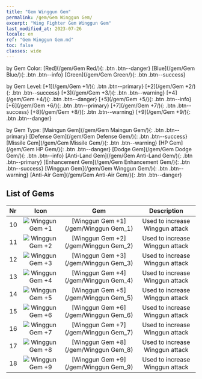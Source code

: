 ```yaml
---
title: "Gem Winggun Gem"
permalink: /gem/Gem Winggun Gem/
excerpt: "Wing Fighter Gem Winggun Gem"
last_modified_at: 2023-07-26
locale: en
ref: "Gem Winggun Gem.md"
toc: false
classes: wide
---
```


  by Gem Color:  [Red](/gem/Gem Red/){: .btn .btn--danger}   [Blue](/gem/Gem Blue/){: .btn .btn--info}   [Green](/gem/Gem Green/){: .btn .btn--success} 

  by Gem Level:  [+1](/gem/Gem +1/){: .btn .btn--primary}   [+2](/gem/Gem +2/){: .btn .btn--success}   [+3](/gem/Gem +3/){: .btn .btn--warning}   [+4](/gem/Gem +4/){: .btn .btn--danger}   [+5](/gem/Gem +5/){: .btn .btn--info}   [+6](/gem/Gem +6/){: .btn .btn--primary}   [+7](/gem/Gem +7/){: .btn .btn--success}   [+8](/gem/Gem +8/){: .btn .btn--warning}   [+9](/gem/Gem +9/){: .btn .btn--danger} 

  by Gem Type:  [Maingun Gem](/gem/Gem Maingun Gem/){: .btn .btn--primary}   [Defense Gem](/gem/Gem Defense Gem/){: .btn .btn--success}   [Missile Gem](/gem/Gem Missile Gem/){: .btn .btn--warning}   [HP Gem](/gem/Gem HP Gem/){: .btn .btn--danger}   [Dodge Gem](/gem/Gem Dodge Gem/){: .btn .btn--info}   [Anti-Land Gem](/gem/Gem Anti-Land Gem/){: .btn .btn--primary}   [Enhancement Gem](/gem/Gem Enhancement Gem/){: .btn .btn--success}   [Winggun Gem](/gem/Gem Winggun Gem/){: .btn .btn--warning}   [Anti-Air Gem](/gem/Gem Anti-Air Gem/){: .btn .btn--danger} 

## List of Gems

  |  Nr | Icon |      Gem        |   Description   |
  |:----|:----:|:---------------:|:---------------:|
  | 10 | ![Winggun Gem +1](/images/gem/bs1_img2.png) | [Winggun Gem +1](/gem/Winggun Gem_1) | Used to increase Winggun attack | 
  | 11 | ![Winggun Gem +2](/images/gem/bs1_img2.png) | [Winggun Gem +2](/gem/Winggun Gem_2) | Used to increase Winggun attack | 
  | 12 | ![Winggun Gem +3](/images/gem/bs1_img2.png) | [Winggun Gem +3](/gem/Winggun Gem_3) | Used to increase Winggun attack | 
  | 13 | ![Winggun Gem +4](/images/gem/bs1_img2.png) | [Winggun Gem +4](/gem/Winggun Gem_4) | Used to increase Winggun attack | 
  | 14 | ![Winggun Gem +5](/images/gem/bs1_img2.png) | [Winggun Gem +5](/gem/Winggun Gem_5) | Used to increase Winggun attack | 
  | 15 | ![Winggun Gem +6](/images/gem/bs1_img2.png) | [Winggun Gem +6](/gem/Winggun Gem_6) | Used to increase Winggun attack | 
  | 16 | ![Winggun Gem +7](/images/gem/bs1_img2.png) | [Winggun Gem +7](/gem/Winggun Gem_7) | Used to increase Winggun attack | 
  | 17 | ![Winggun Gem +8](/images/gem/bs1_img2.png) | [Winggun Gem +8](/gem/Winggun Gem_8) | Used to increase Winggun attack | 
  | 18 | ![Winggun Gem +9](/images/gem/bs1_img2.png) | [Winggun Gem +9](/gem/Winggun Gem_9) | Used to increase Winggun attack | 
